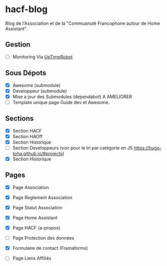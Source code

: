 # hacf-blog
Blog de l'Association et de la "Commuanuté Francophone autour de Home Assistant".

## Gestion
* [ ] Monitoring Via [UpTimeRobot](uptimerobot.com)

## Sous Dépots
* [X] Awesome (submodule)
* [X] Developpeur (submodule)
* [X] Mise a jour des Submodules (dependabot) A AMELIORER
* [ ] Template unique page Guide dev et Awesome.

## Sections
* [X] Section HACF
* [X] Section HAOff
* [X] Section Historique
* [ ] Section Developpeurs (voir pour le tri par catégorie en JS https://hugo-toha.github.io/#projects)
* [X] Section Historique

## Pages
* [X] Page Association
* [X] Page Reglement Association
* [X] Page Statut Association
* [X] Page Home Assistant
* [X] Page HACF (a-propos)

* [ ] Page Protection des données
* [X] Formulaire de contact (Framaforms)
* [ ] Page Liens Affiliés
